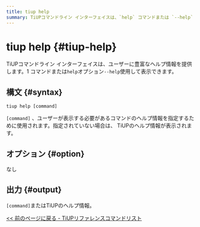 ```yaml
---
title: tiup help
summary: TiUPコマンドライン インターフェイスは、`help` コマンドまたは `--help` オプションを使用してアクセスできる豊富なヘルプ情報を提供します。`tiup help [command]` 構文を使用すると、ユーザーは表示するコマンドのヘルプ情報を指定できます。コマンドを指定しない場合は、 TiUPのヘルプ情報が表示されます。このコマンドにはオプションはなく、出力は指定されたコマンドまたはTiUPのヘルプ情報になります。
---
```


# tiup help {#tiup-help}

TiUPコマンドライン インターフェイスは、ユーザーに豊富なヘルプ情報を提供します。1 コマンドまたは`help`オプション`--help`使用して表示できます。

## 構文 {#syntax}

```shell
tiup help [command]
```

`[command]` 、ユーザーが表示する必要があるコマンドのヘルプ情報を指定するために使用されます。指定されていない場合は、 TiUPのヘルプ情報が表示されます。

## オプション {#option}

なし

## 出力 {#output}

`[command]`またはTiUPのヘルプ情報。

[&lt;&lt; 前のページに戻る - TiUPリファレンスコマンドリスト](/tiup/tiup-reference.md#command-list)
